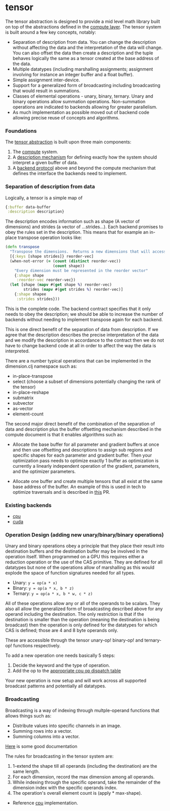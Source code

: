 # tensor

The tensor abstraction is designed to provide a mid level math library built on top of the abstractions 
defined in the [compute layer](../README.md).  The tensor system is built around a few key concepts, notably:
*  Separation of description from data.  You can change the description without affecting the data and the
interpretation of the data will change.  You can also offset the data then create a description and the tuple behaves
logically the same as a tensor created at the base address of the data.
*  Multiple datatypes (including marshalling assignments; assignment involving for instance an integer buffer and a float buffer).
*  Simple assignment inter-device.
*  Support for a generalized form of broadcasting including broadcasting that would result in summations.
*  Classes of elemental operations - unary, binary, ternary.  Unary and binary operations allow summation operations.  Non-summation operations
are indicated to backends allowing for greater parallelism.
*  As much implementation as possible moved out of backend code allowing precise reuse of concepts and algorithms.


### Foundations
The [tensor abstraction](../src/tech/tensor.clj) is built upon three main components:
1.  The [compute](compute.md) system.
2.  A [description mechanism](../src/tech/tensor/description) for defining exactly how the system should interpret a given buffer of data.
3.  A [backend protocol](../src/tech/tensor/math.clj) above and beyond the compute mechanism that defines the interface the backends need to implement.



### Separation of description from data

Logically, a tensor is a simple map of
```clojure
{:buffer data-buffer
 :description description}
```

The description encodes information such as shape (A vector of dimensions) and strides (a vector of ...strides...).  Each backend promises to obey the
rules set in the description.  This means that for example an in-place transpose operation looks like:
```clojure
(defn transpose
  "Transpose the dimensions.  Returns a new dimensions that will access memory in a transposed order."
  [{:keys [shape strides]} reorder-vec]
  (when-not-error (= (count (distinct reorder-vec))
                     (count shape))
    "Every dimension must be represented in the reorder vector"
    {:shape shape
     :reorder-vec reorder-vec})
  (let [shape (mapv #(get shape %) reorder-vec)
        strides (mapv #(get strides %) reorder-vec)]
    {:shape shapee
     :strides strides}))
```

This is the complete code.  The backend contract specifies that it
only needs to obey the description; we should be able to increase the
number of backends without needing to implement transpose again for
each backend.


This is one direct benefit of the separation of data from description.
If we agree that the description describes the precise interpretation
of the data and we modify the description in accordance to the
contract then we do not have to change backend code at all in order to
affect the way the data is interpreted.


There are a number typical operations that can be implemented in the dimension.clj namespace such as:

* in-place-transpose
* select (choose a subset of dimensions potentially changing the rank of the tensor)
* in-place-reshape
* submatrix
* subvector
* as-vector
* element-count


The second major direct benefit of the combination of the separation
of data and description plus the buffer offsetting mechanism described
in the compute document is that it enables algorithms such as:

*  Allocate the base buffer for all parameter and gradient buffers at once and then
   use offsetting and descriptions to assign sub regions and specific
   shapes for each parameter and gradient buffer.  Then your optimization pass needs
   to optimize exactly 1 buffer as optimization is currently a
   linearly independent operation of the gradient, parameters, and the
   optimizer parameters.
   
*  Allocate one buffer and create multiple tensors that all exist at
   the same base address of the buffer.  An example of this is used in
   tech to optimize traversals and is described in
   [this](https://github.com/thinktopic/tech/pull/218) PR.
   
   
   
### Existing backends
* [cpu](../src/tech/compute/cpu/tensor_math.clj)
* [cuda](../src/tech/compute/cuda/tensor_math.clj)
   
   
### Operation Design (adding new unary/binary/binary operations)

Unary and binary operations obey a principle that they place their
result into destination buffers and the destination buffer may be
involved in the operation itself.  When programmed on a GPU this
requires either a reduction operation or the use of the CAS primitive.
They are defined for all datatypes but none of the operations allow of
marshalling as this would explode the space of function signatures
needed for all types.

* Unary:  `y = op(a * x)`
* Binary: `y = op(a * x, b * z)`
* Ternary: `y = op(a * x, b * w, c * z)`


All of these operations allow any or all of the operands to be
scalars.  They also all allow the generalized form of broadcasting
described above for any operand including the destination.  The only
restriction is that if the destination is smaller than the operation
(meaning the destination is being broadcast) then the operation is
only defined for the datatypes for which CAS is defined; those are 4
and 8 byte operands only.


These are accessible through the tensor unary-op! binary-op! and ternary-op! functions
respectively.


To add a new operation one needs basically 5 steps:
1.  Decide the keyword and the type of operation.
2.  Add the op to the [appropriate cpu op dispatch table](https://github.com/tech-ascent/tech/blob/master/src/tech/compute/cpu/tensor_math.clj#L172)


Your new operation is now setup and will work across all supported broadcast patterns and potentially all datatypes.


### Broadcasting

Broadcasting is a way of indexing through multple-operand functions that allows things such as:
*  Distribute values into specific channels in an image.
*  Summing rows into a vector. 
*  Summing columns into a vector.

[Here](https://docs.scipy.org/doc/numpy-1.13.0/user/basics.broadcasting.html) is some good documentation

The rules for broadcasting in the tensor system are:

1. 1-extend the shape till all operands (including the destination) are the same length.
2. For each dimension, record the max dimension among all operands.
3. While indexing through the specific operand, take the remainder of the dimension index with the specific operands index.
4. The operation's overall element count is (apply * max-shape).

* Reference [cpu](../src/tech/tensor/dimensions.clj#L189) implementation.
